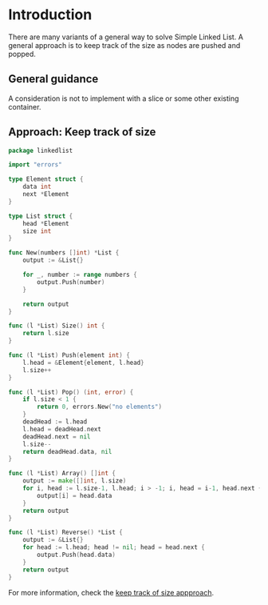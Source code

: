 # Introduction

There are many variants of a general way to solve Simple Linked List.
A general approach is to keep track of the size as nodes are pushed and popped.

## General guidance

A consideration is not to implement with a slice or some other existing container.

## Approach: Keep track of size

```go
package linkedlist

import "errors"

type Element struct {
	data int
	next *Element
}

type List struct {
	head *Element
	size int
}

func New(numbers []int) *List {
	output := &List{}

	for _, number := range numbers {
		output.Push(number)
	}

	return output
}

func (l *List) Size() int {
	return l.size
}

func (l *List) Push(element int) {
	l.head = &Element{element, l.head}
	l.size++
}

func (l *List) Pop() (int, error) {
	if l.size < 1 {
		return 0, errors.New("no elements")
	}
	deadHead := l.head
	l.head = deadHead.next
	deadHead.next = nil
	l.size--
	return deadHead.data, nil
}

func (l *List) Array() []int {
	output := make([]int, l.size)
	for i, head := l.size-1, l.head; i > -1; i, head = i-1, head.next {
		output[i] = head.data
	}
	return output
}

func (l *List) Reverse() *List {
	output := &List{}
	for head := l.head; head != nil; head = head.next {
		output.Push(head.data)
	}
	return output
}
```

For more information, check the [keep track of size appproach][approach-keep-track-of-size].

[approach-keep-track-of-size]: https://exercism.org/tracks/go/exercises/simple-linked-list/approaches/keep-track-of-size
